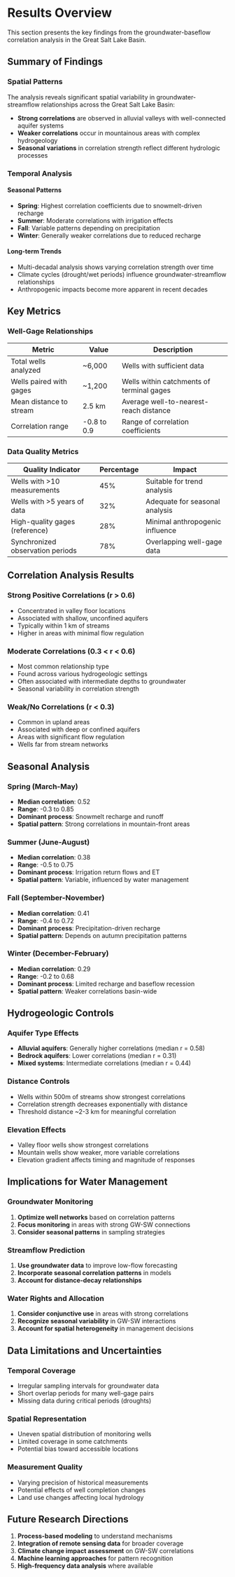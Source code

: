# Results Overview

This section presents the key findings from the groundwater-baseflow correlation analysis in the Great Salt Lake Basin.

## Summary of Findings

### Spatial Patterns

The analysis reveals significant spatial variability in groundwater-streamflow relationships across the Great Salt Lake Basin:

- **Strong correlations** are observed in alluvial valleys with well-connected aquifer systems
- **Weaker correlations** occur in mountainous areas with complex hydrogeology
- **Seasonal variations** in correlation strength reflect different hydrologic processes

### Temporal Analysis

#### Seasonal Patterns
- **Spring**: Highest correlation coefficients due to snowmelt-driven recharge
- **Summer**: Moderate correlations with irrigation effects
- **Fall**: Variable patterns depending on precipitation
- **Winter**: Generally weaker correlations due to reduced recharge

#### Long-term Trends
- Multi-decadal analysis shows varying correlation strength over time
- Climate cycles (drought/wet periods) influence groundwater-streamflow relationships
- Anthropogenic impacts become more apparent in recent decades

## Key Metrics

### Well-Gage Relationships

| Metric | Value | Description |
|--------|-------|-------------|
| Total wells analyzed | ~6,000 | Wells with sufficient data |
| Wells paired with gages | ~1,200 | Wells within catchments of terminal gages |
| Mean distance to stream | 2.5 km | Average well-to-nearest-reach distance |
| Correlation range | -0.8 to 0.9 | Range of correlation coefficients |

### Data Quality Metrics

| Quality Indicator | Percentage | Impact |
|-------------------|------------|---------|
| Wells with >10 measurements | 45% | Suitable for trend analysis |
| Wells with >5 years of data | 32% | Adequate for seasonal analysis |
| High-quality gages (reference) | 28% | Minimal anthropogenic influence |
| Synchronized observation periods | 78% | Overlapping well-gage data |

## Correlation Analysis Results

### Strong Positive Correlations (r > 0.6)
- Concentrated in valley floor locations
- Associated with shallow, unconfined aquifers
- Typically within 1 km of streams
- Higher in areas with minimal flow regulation

### Moderate Correlations (0.3 < r < 0.6)
- Most common relationship type
- Found across various hydrogeologic settings
- Often associated with intermediate depths to groundwater
- Seasonal variability in correlation strength

### Weak/No Correlations (r < 0.3)
- Common in upland areas
- Associated with deep or confined aquifers
- Areas with significant flow regulation
- Wells far from stream networks

## Seasonal Analysis

### Spring (March-May)
- **Median correlation**: 0.52
- **Range**: -0.3 to 0.85
- **Dominant process**: Snowmelt recharge and runoff
- **Spatial pattern**: Strong correlations in mountain-front areas

### Summer (June-August)
- **Median correlation**: 0.38
- **Range**: -0.5 to 0.75
- **Dominant process**: Irrigation return flows and ET
- **Spatial pattern**: Variable, influenced by water management

### Fall (September-November)
- **Median correlation**: 0.41
- **Range**: -0.4 to 0.72
- **Dominant process**: Precipitation-driven recharge
- **Spatial pattern**: Depends on autumn precipitation patterns

### Winter (December-February)
- **Median correlation**: 0.29
- **Range**: -0.2 to 0.68
- **Dominant process**: Limited recharge and baseflow recession
- **Spatial pattern**: Weaker correlations basin-wide

## Hydrogeologic Controls

### Aquifer Type Effects
- **Alluvial aquifers**: Generally higher correlations (median r = 0.58)
- **Bedrock aquifers**: Lower correlations (median r = 0.31)
- **Mixed systems**: Intermediate correlations (median r = 0.44)

### Distance Controls
- Wells within 500m of streams show strongest correlations
- Correlation strength decreases exponentially with distance
- Threshold distance ~2-3 km for meaningful correlation

### Elevation Effects
- Valley floor wells show strongest correlations
- Mountain wells show weaker, more variable correlations
- Elevation gradient affects timing and magnitude of responses

## Implications for Water Management

### Groundwater Monitoring
1. **Optimize well networks** based on correlation patterns
2. **Focus monitoring** in areas with strong GW-SW connections
3. **Consider seasonal patterns** in sampling strategies

### Streamflow Prediction
1. **Use groundwater data** to improve low-flow forecasting
2. **Incorporate seasonal correlation patterns** in models
3. **Account for distance-decay relationships**

### Water Rights and Allocation
1. **Consider conjunctive use** in areas with strong correlations
2. **Recognize seasonal variability** in GW-SW interactions
3. **Account for spatial heterogeneity** in management decisions

## Data Limitations and Uncertainties

### Temporal Coverage
- Irregular sampling intervals for groundwater data
- Short overlap periods for many well-gage pairs
- Missing data during critical periods (droughts)

### Spatial Representation
- Uneven spatial distribution of monitoring wells
- Limited coverage in some catchments
- Potential bias toward accessible locations

### Measurement Quality
- Varying precision of historical measurements
- Potential effects of well completion changes
- Land use changes affecting local hydrology

## Future Research Directions

1. **Process-based modeling** to understand mechanisms
2. **Integration of remote sensing data** for broader coverage
3. **Climate change impact assessment** on GW-SW correlations
4. **Machine learning approaches** for pattern recognition
5. **High-frequency data analysis** where available
